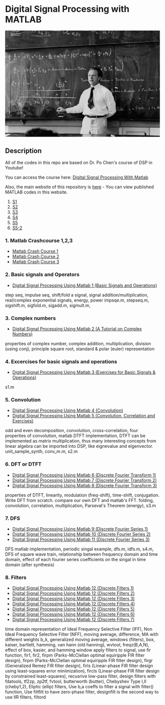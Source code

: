 # Digital Signal Processing with MATLAB

<img src="hei1.jpg" alt="A teacher - Werner Heisenberg">

## Description

All of the codes in this repo are based on Dr. Po Chen's course of DSP in Youtube!

You can access the course here: [Digital Signal Processing With Matlab](https://www.youtube.com/playlist?list=PLX8cYDJmWL1mfq6BI-klKB7YzRdJZ2_WW)

Also, the main website of this repository is [here](https://amirhdre.github.io/DSP-with-MATLAB/) - You can view published MATLAB codes in this website.

1. [S1](s1/s1.html)
2. [S2](s2/s1.html)
3. [S3](s3/s1.html)
4. [S4](s4/s1.html)
5. [S5](s5/s5.html)
6. [S5-2](s5-2/s5_2.html)

### 1. Matlab Crashcourse 1,2,3
- [Matlab Crash Course 1](https://www.youtube.com/watch?v=y5PTcskuldE&list=PLX8cYDJmWL1mfq6BI-klKB7YzRdJZ2_WW&index=1)
- [Matlab Crash Course 2](https://www.youtube.com/watch?v=OU7F16yPffI&list=PLX8cYDJmWL1mfq6BI-klKB7YzRdJZ2_WW&index=2)
- [Matlab Crash Course 3](https://www.youtube.com/watch?v=5asZPwGMZFs&list=PLX8cYDJmWL1mfq6BI-klKB7YzRdJZ2_WW&index=3)

### 2. Basic signals and Operators 
- [Digital Signal Processing Using Matlab 1 (Basic Signals and Operations)](https://www.youtube.com/watch?v=tpN12ruYATc&list=PLX8cYDJmWL1mfq6BI-klKB7YzRdJZ2_WW&index=4)

step seq, impulse seq, shift/fold a signal, signal addition/multiplication, real/complex exponential signals, energy, power
impsqe.m, stepseq.m, sigshift.m, sigfold.m, sigadd.m, sigmult.m, 

### 3. Complex numbers
- [Digital Signal Processing Using Matlab 2 (A Tutorial on Complex Numbers)](https://www.youtube.com/watch?v=WXKyTXVTnKQ&list=PLX8cYDJmWL1mfq6BI-klKB7YzRdJZ2_WW&index=5)

properties of complex number, complex addition, multiplication, division (using conj), principle square root, standard & polar (euler) representation 
### 4. Excercises for basic signals and operations
- [Digital Signal Processing Using Matlab 3 (Exercises for Basic Signals & Operations)](https://www.youtube.com/watch?v=2D66kbRiVko&list=PLX8cYDJmWL1mfq6BI-klKB7YzRdJZ2_WW&index=6)

s1.m

### 5. Convolution
- [Digital Signal Processing Using Matlab 4 (Convolution)](https://www.youtube.com/watch?v=9YJmOfVTA78&list=PLX8cYDJmWL1mfq6BI-klKB7YzRdJZ2_WW&index=7)
- [Digital Signal Processing Using Matlab 5 (Convolution, Correlation and Exercises)](https://www.youtube.com/watch?v=iNMe8gkjoYo&list=PLX8cYDJmWL1mfq6BI-klKB7YzRdJZ2_WW&index=8)

odd and even decomposition, convolution, cross-correlation, four properties of convolution, matlab DTFT implementation, DTFT can be implemented as matrix multiplication, thus many interesting concepts from linear algebra can be imported into DSP, like eignevalue and eigenvector.
unit_sample_synth, conv_m.m, s2.m

### 6. DFT or DTFT 
- [Digital Signal Processing Using Matlab 6 (Discrete Fourier Transform 1)](https://www.youtube.com/watch?v=cbC1y-Y0V10&list=PLX8cYDJmWL1mfq6BI-klKB7YzRdJZ2_WW&index=10)
- [Digital Signal Processing Using Matlab 7 (Discrete Fourier Transform 2)](https://www.youtube.com/watch?v=sClKKXlwDMM&list=PLX8cYDJmWL1mfq6BI-klKB7YzRdJZ2_WW&index=10)
- [Digital Signal Processing Using Matlab 8 (Discrete Fourier Transform 3)](https://www.youtube.com/watch?v=69oyTIdIIfk&list=PLX8cYDJmWL1mfq6BI-klKB7YzRdJZ2_WW&index=11)

properties of DTFT, linearity, modulation (freq-shift), time-shift, conjugation. Write DFT from scratch. compare our own DFT and matlab's FFT. 
folding, convolution, correlation, multiplication,  Parseval's Theorem (energy), s3.m

### 7. DFS 
- [Digital Signal Processing Using Matlab 9 (Discrete Fourier Series 1)](https://www.youtube.com/watch?v=8CALyVlfB0U&list=PLX8cYDJmWL1mfq6BI-klKB7YzRdJZ2_WW&index=12)
- [Digital Signal Processing Using Matlab 10 (Discrete Fourier Series 2)](https://www.youtube.com/watch?v=lbgPUeDyxkQ&list=PLX8cYDJmWL1mfq6BI-klKB7YzRdJZ2_WW&index=14)
- [Digital Signal Processing Using Matlab 11 (Discrete Fourier Series 3)](https://www.youtube.com/watch?v=keY4SDmFh8E&list=PLX8cYDJmWL1mfq6BI-klKB7YzRdJZ2_WW&index=15)

DFS matlab implementation, periodic singal example, dfs.m, idfs.m, s4.m, DFS of square wave train, relationship between frequency domain and time domain, effect of each fourier series coefficients on the singal in time domain (after synthesis)

### 8. Filters
- [Digital Signal Processing Using Matlab 12 (Discrete Filters 1)](https://youtu.be/zvX_HDCXJJk?list=PLX8cYDJmWL1mfq6BI-klKB7YzRdJZ2_WW)
- [Digital Signal Processing Using Matlab 12 (Discrete Filters 2)](https://youtu.be/aGbWSTHyQVM?list=PLX8cYDJmWL1mfq6BI-klKB7YzRdJZ2_WW)
- [Digital Signal Processing Using Matlab 12 (Discrete Filters 3)](https://youtu.be/w9P-_fQMlIk?list=PLX8cYDJmWL1mfq6BI-klKB7YzRdJZ2_WW)
- [Digital Signal Processing Using Matlab 12 (Discrete Filters 4)](https://youtu.be/GvO_nbXkb1Q?list=PLX8cYDJmWL1mfq6BI-klKB7YzRdJZ2_WW)
- [Digital Signal Processing Using Matlab 12 (Discrete Filters 5)](https://youtu.be/9kJNfb-bhYo?list=PLX8cYDJmWL1mfq6BI-klKB7YzRdJZ2_WW)
- [Digital Signal Processing Using Matlab 12 (Discrete Filters 6)](https://youtu.be/xIC1he784rE?list=PLX8cYDJmWL1mfq6BI-klKB7YzRdJZ2_WW)
- [Digital Signal Processing Using Matlab 12 (Discrete Filters 7)](https://youtu.be/_mdOcOOC84E?list=PLX8cYDJmWL1mfq6BI-klKB7YzRdJZ2_WW)

time domain representation of Ideal Frequency Selective Filter (IFF), Non Ideal Frequency Selective Filter (NFF), moving average, difference, MA with different weights b_k, generalized moving average, windows (filters),
box, kaiser, bartlett, hamming, van hann (old hanning), wvtool, freqz(B,A,N), effect of box, kasier, and hamming window
apply filters to signal, use fir function, fir1, fir2, firpm (Parks-McClellan optimal equiripple FIR filter design), firpm (Parks-McClellan optimal equiripple FIR filter design), 
firgr (Generalized Remez FIR filter design), firls (Linear-phase FIR filter design using least-squares error minimization), fircls (Linear-phase FIR filter design by constrained least-squares), 
recusrive low-pass filter, design filters with fdatools, tf2zp, zp2tf, fvtool, butterworth (butter), Chebyshev Type I,II (cheby1,2), Eliptic (ellip) filters, Use b,a coeffs to filter a signal with filter() function, 
 Use filtfilt to have zero-phase filter, designfilt is the second way to use IIR filters, filtord

